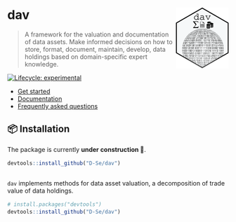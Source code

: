 
<!-- README.md is generated from README.Rmd. Please edit that file -->

# dav <img src="man/figures/logo.png" align="right" alt="" width="120"/>

> A framework for the valuation and documentation of data assets. Make
> informed decisions on how to store, format, document, maintain,
> develop, data holdings based on domain-specific expert knowledge.

<!-- badges: start -->

[![Lifecycle:
experimental](https://img.shields.io/badge/lifecycle-experimental-orange.svg)](https://lifecycle.r-lib.org/articles/stages.html#experimental)
<!-- badges: end -->

<div id="tldr">

-   [Get started](https://google.com)
-   [Documentation](https://google.com)
-   [Frequently asked questions](https://google.com)

</div>

## 📦 Installation

The package is currently **under construction 🚧**.

``` r
devtools::install_github("D-Se/dav")
```

## 

`dav` implements methods for data asset valuation, a decomposition of
trade value of data holdings.

``` r
# install.packages("devtools")
devtools::install_github("D-Se/dav")
```
